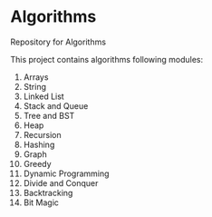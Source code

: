 # Algorithms
Repository for Algorithms

This project contains algorithms following modules:

1. Arrays
2. String
3. Linked List
4. Stack and Queue
5. Tree and BST
6. Heap
7. Recursion
8. Hashing
9. Graph
10. Greedy
11. Dynamic Programming
12. Divide and Conquer
13. Backtracking
14. Bit Magic
